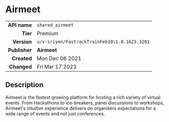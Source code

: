 # Airmeet
| | |
|-:|-|
|**API name**|`shared_airmeet`|
|**Tier**|Premium|
|**Version**|`u/v-sriyen/FastrackTrainFeb10\1.0.1623.3201`|
|**Publisher**|**Airmeet**|
|**Created**|Mon Dec 06 2021|
|**Changed**|Fri Mar 17 2023|

## Description
Airmeet is the fastest growing platform for hosting a rich variety of virtual events. From Hackathons to ice-breakers, panel discussions to workshops, Airmeet's intuitive experience delivers on organisers expectations for a wide range of events and not just conferences.
